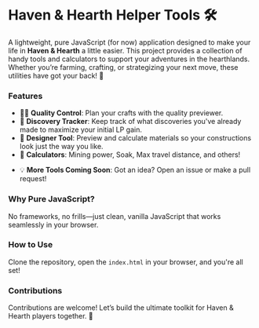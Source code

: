 # Haven & Hearth Helper Tools 🛠️

A lightweight, pure JavaScript (for now) application designed to make your life in **Haven & Hearth** a little easier. This project provides a collection of handy tools and calculators to support your adventures in the hearthlands. Whether you’re farming, crafting, or strategizing your next move, these utilities have got your back! 🌿

### Features
- 🧑‍🔬 **Quality Control**: Plan your crafts with the quality previewer.
- 🌟 **Discovery Tracker**: Keep track of what discoveries you've already made to maximize your initial LP gain.
- 🎨 **Designer Tool**: Preview and calculate materials so your constructions look just the way you like.
- 🧮 **Calculators**: Mining power, Soak, Max travel distance, and others!
 <!-- - 📏 **Tile Distance Calculator**: Plan your builds and travels with precision.-->
 <!-- - 🌾 **Crop Growth Tracker**: Monitor your crops and optimize your harvest cycles.-->
 <!-- - ⚒️ **Crafting Materials Helper**: Calculate the resources you need for complex recipes.-->
 <!-- - 🗺️ **Pathfinder Assistance**: Simplify navigation and optimize routes.-->
- 💡 **More Tools Coming Soon**: Got an idea? Open an issue or make a pull request!

### Why Pure JavaScript?
No frameworks, no frills—just clean, vanilla JavaScript that works seamlessly in your browser.

### How to Use
Clone the repository, open the `index.html` in your browser, and you're all set!

### Contributions
Contributions are welcome! Let’s build the ultimate toolkit for Haven & Hearth players together. 💪
